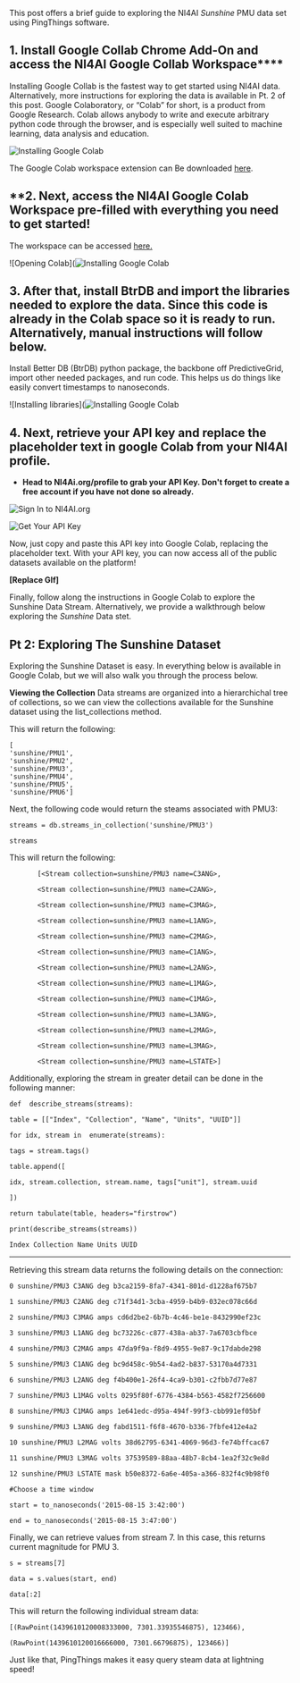 This post offers a brief guide to exploring the NI4AI *Sunshine* PMU data set using PingThings software. 

## **1**. **Install Google Collab Chrome Add-On and access the NI4AI Google Collab Workspace******

    
Installing Google Collab is the fastest way to get started using NI4AI data. Alternatively, more instructions for exploring the data is available in Pt. 2 of this post.  Google Colaboratory, or “Colab” for short, is a product from Google Research. Colab allows anybody to write and execute arbitrary python code through the browser, and is especially well suited to machine learning, data analysis and education.

![Installing Google Colab](GifColab1.gif)
  
The Google Colab workspace extension can Be downloaded [here](https://workspace.google.com/marketplace/app/colaboratory/1014160490159).



## **2. Next, access the NI4AI Google Colab Workspace pre-filled with everything you need to get started!

The workspace can be accessed [here.](%28%28https://drive.google.com/file/d/1DAecP25WQKm9K2LDZgu-s1x8ZKKcPloU/view?usp=sharing%29%29) 

![Opening Colab](![Installing Google Colab](GifColab2.gif)
## **3. After that, install BtrDB and import the libraries needed to explore the data. Since this code is already in the Colab space so it is ready to run. Alternatively, manual instructions will follow below.**

 Install Better DB (BtrDB) python package, the backbone off PredictiveGrid, import other needed packages, and run code. This helps us do things like easily convert timestamps to nanoseconds.
 
![Installing libraries](![Installing Google Colab](Gif3ImportLibraries.gif)



## **4. Next, retrieve your API key and replace the placeholder text in google Colab from your NI4AI profile.**

 - ****Head to NI4Ai.org/profile to grab your API Key. Don't forget to create a free account if you have not done so already.****
  
![Sign In to NI4AI.org](![Pic1SignIn.png)

![Get Your API Key](![Pic2APIKey.png)


Now, just copy and paste this API key into Google Colab, replacing the placeholder text. With your API key, you can now access all of the public datasets available on the platform!

**[Replace GIf]**

Finally, follow along the instructions in Google Colab to explore the Sunshine Data Stream. Alternatively, we provide a walkthrough below exploring the *Sunshine* Data stet.


## Pt 2: Exploring The Sunshine Dataset
  
  Exploring the Sunshine Dataset is easy. In everything below is available in Google Colab, but we will also walk you through the process below. 
  
**Viewing the Collection**
Data streams are organized into a hierarchichal tree of collections, so we can view the collections available for the Sunshine dataset using the list_collections method.

This will return the following:

    [
    'sunshine/PMU1',
	'sunshine/PMU2',
    'sunshine/PMU3',
    'sunshine/PMU4',
	'sunshine/PMU5',
	'sunshine/PMU6']

Next, the following code would return the steams associated with PMU3: 

    streams = db.streams_in_collection('sunshine/PMU3')
    
    streams

This will return the following:

	       [<Stream collection=sunshine/PMU3 name=C3ANG>,
           
           <Stream collection=sunshine/PMU3 name=C2ANG>,
           
           <Stream collection=sunshine/PMU3 name=C3MAG>,
           
           <Stream collection=sunshine/PMU3 name=L1ANG>,
           
           <Stream collection=sunshine/PMU3 name=C2MAG>,
           
           <Stream collection=sunshine/PMU3 name=C1ANG>,
           
           <Stream collection=sunshine/PMU3 name=L2ANG>,
           
           <Stream collection=sunshine/PMU3 name=L1MAG>,
           
           <Stream collection=sunshine/PMU3 name=C1MAG>,
           
           <Stream collection=sunshine/PMU3 name=L3ANG>,
           
           <Stream collection=sunshine/PMU3 name=L2MAG>,
           
           <Stream collection=sunshine/PMU3 name=L3MAG>,
           
           <Stream collection=sunshine/PMU3 name=LSTATE>]

Additionally, exploring the stream in greater detail can be done in the following manner:

    def  describe_streams(streams):
    
    table = [["Index", "Collection", "Name", "Units", "UUID"]]
    
    for idx, stream in  enumerate(streams):
    
    tags = stream.tags()
    
    table.append([
    
    idx, stream.collection, stream.name, tags["unit"], stream.uuid
    
    ])
    
    return tabulate(table, headers="firstrow")
    
    print(describe_streams(streams))
    
    Index Collection Name Units UUID

------- ------------- ------ ------- ------------------------------------
Retrieving this stream data returns the following details on the connection: 

    0 sunshine/PMU3 C3ANG deg b3ca2159-8fa7-4341-801d-d1228af675b7
    
    1 sunshine/PMU3 C2ANG deg c71f34d1-3cba-4959-b4b9-032ec078c66d
    
    2 sunshine/PMU3 C3MAG amps cd6d2be2-6b7b-4c46-be1e-8432990ef23c
    
    3 sunshine/PMU3 L1ANG deg bc73226c-c877-438a-ab37-7a6703cbfbce
    
    4 sunshine/PMU3 C2MAG amps 47da9f9a-f8d9-4955-9e87-9c17dabde298
    
    5 sunshine/PMU3 C1ANG deg bc9d458c-9b54-4ad2-b837-53170a4d7331
    
    6 sunshine/PMU3 L2ANG deg f4b400e1-26f4-4ca9-b301-c2fbb7d77e87
    
    7 sunshine/PMU3 L1MAG volts 0295f80f-6776-4384-b563-4582f7256600
    
    8 sunshine/PMU3 C1MAG amps 1e641edc-d95a-494f-99f3-cbb991ef05bf
    
    9 sunshine/PMU3 L3ANG deg fabd1511-f6f8-4670-b336-7fbfe412e4a2
    
    10 sunshine/PMU3 L2MAG volts 38d62795-6341-4069-96d3-fe74bffcac67
    
    11 sunshine/PMU3 L3MAG volts 37539589-88aa-48b7-8cb4-1ea2f32c9e8d
    
    12 sunshine/PMU3 LSTATE mask b50e8372-6a6e-405a-a366-832f4c9b98f0

    #Choose a time window
    
    start = to_nanoseconds('2015-08-15 3:42:00')
    
    end = to_nanoseconds('2015-08-15 3:47:00')

  

Finally, we can retrieve values from stream 7. In this case, this returns current magnitude for PMU 3. 

    s = streams[7]
    
    data = s.values(start, end)
    
    data[:2]

  This will return the following individual stream data:

    
    [(RawPoint(1439610120008333000, 7301.33935546875), 123466),
    
    (RawPoint(1439610120016666000, 7301.66796875), 123466)]


Just like that, PingThings makes it easy query steam data at lightning speed!



